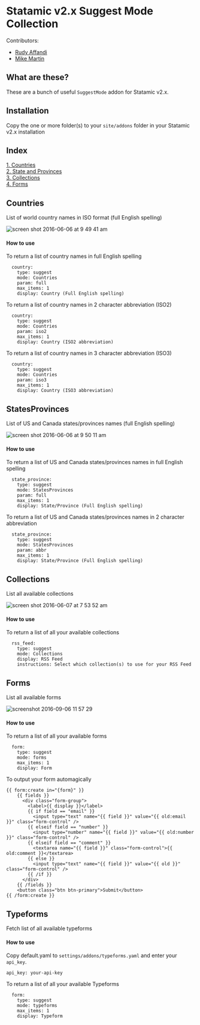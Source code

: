 # Statamic v2.x Suggest Mode Collection  
Contributors:
- [Rudy Affandi](https://github.com/lesaff)
- [Mike Martin](https://github.com/mikemartin)

## What are these?
These are a bunch of useful `SuggestMode` addon for Statamic v2.x.

## Installation
Copy the one or more folder(s) to your `site/addons` folder in your Statamic v2.x installation

## Index
[1. Countries](#countries)  
[2. State and Provinces](#statesprovinces)  
[3. Collections](#collections)  
[4. Forms](#forms)  

## Countries
List of world country names in ISO format (full English spelling)

![screen shot 2016-06-06 at 9 49 41 am](https://cloud.githubusercontent.com/assets/1151181/15822493/6a7ffc84-2bcc-11e6-91ac-938f0fa72e3c.png)

#### How to use
To return a list of country names in full English spelling
```
  country:
    type: suggest
    mode: Countries
    param: full
    max_items: 1
    display: Country (Full English spelling)
```
To return a list of country names in 2 character abbreviation (ISO2)
```
  country:
    type: suggest
    mode: Countries
    param: iso2
    max_items: 1
    display: Country (ISO2 abbreviation)
```
To return a list of country names in 3 character abbreviation (ISO3)
```
  country:
    type: suggest
    mode: Countries
    param: iso3
    max_items: 1
    display: Country (ISO3 abbreviation)
```

## StatesProvinces
List of US and Canada states/provinces names (full English spelling)

![screen shot 2016-06-06 at 9 50 11 am](https://cloud.githubusercontent.com/assets/1151181/15822497/6d9d1e10-2bcc-11e6-9d2e-a9587bdf2548.png)

#### How to use
To return a list of US and Canada states/provinces names in full English spelling
```
  state_province:
    type: suggest
    mode: StatesProvinces
    param: full
    max_items: 1
    display: State/Province (Full English spelling)
```
To return a list of US and Canada states/provinces names in 2 character abbreviation
```
  state_province:
    type: suggest
    mode: StatesProvinces
    param: abbr
    max_items: 1
    display: State/Province (Full English spelling)
```

## Collections
List all available collections

![screen shot 2016-06-07 at 7 53 52 am](https://cloud.githubusercontent.com/assets/1151181/15855321/38ad2100-2c85-11e6-806b-60da83053749.png)

#### How to use
To return a list of all your available collections
```
  rss_feed:
    type: suggest
    mode: Collections
    display: RSS Feed
    instructions: Select which collection(s) to use for your RSS Feed
```

## Forms
List all available forms

![screenshot 2016-09-06 11 57 29](https://cloud.githubusercontent.com/assets/414211/18286851/7b24227c-7429-11e6-80e3-b80a5be3895f.png)

#### How to use
To return a list of all your available forms
```
  form:
    type: suggest
    mode: forms
    max_items: 1
    display: Form
```

To output your form automagically
```
{{ form:create in="{form}" }}
    {{ fields }}
      <div class="form-group">
        <label>{{ display }}</label>
        {{ if field == "email" }}
          <input type="text" name="{{ field }}" value="{{ old:email }}" class="form-control" />
        {{ elseif field == "number" }}
          <input type="number" name="{{ field }}" value="{{ old:number }}" class="form-control" />
        {{ elseif field == "comment" }}
          <textarea name="{{ field }}" class="form-control">{{ old:comment }}</textarea>
        {{ else }}
          <input type="text" name="{{ field }}" value="{{ old }}" class="form-control" />
        {{ /if }}
      </div>
    {{ /fields }}
    <button class="btn btn-primary">Submit</button>
{{ /form:create }}
```


## Typeforms
Fetch list of all available typeforms

#### How to use
Copy default.yaml to `settings/addons/typeforms.yaml` and enter your `api_key`.

```
api_key: your-api-key
```

To return a list of all your available Typeforms
```
  form:
    type: suggest
    mode: typeforms
    max_items: 1
    display: Typeform
```
